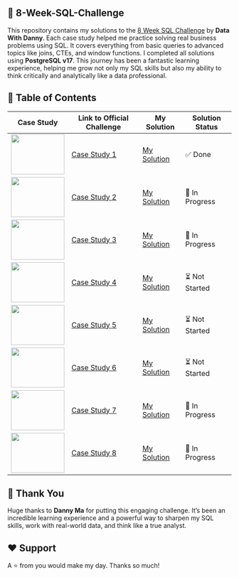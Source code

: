 ## 📅 8-Week-SQL-Challenge
This repository contains my solutions to the [8 Week SQL Challenge](https://8weeksqlchallenge.com) by **Data With Danny**.
Each case study helped me practice solving real business problems using SQL. It covers everything from basic queries to advanced topics like joins, CTEs, and window functions.
I completed all solutions using **PostgreSQL v17**. This journey has been a fantastic learning experience, helping me grow not only my SQL skills but also my ability to think critically and analytically like a data professional.

## 🧩 Table of Contents
| Case Study | Link to Official Challenge | My Solution | Solution Status |
|------------|----------------------------|-------------|-----------------|
| <img src="https://8weeksqlchallenge.com/images/case-study-designs/1.png" width="120" height="90"/> | [Case Study 1](https://8weeksqlchallenge.com/case-study-1/) | [My Solution](https://github.com/sajjad-hos/8-Week-SQL-Challenge/tree/main/Case%20Study%20%231%20-%20Danny's%20Diner) | ✅ Done |
| <img src="https://8weeksqlchallenge.com/images/case-study-designs/2.png" width="120" height="90"/> | [Case Study 2](https://8weeksqlchallenge.com/case-study-2/) | [My Solution](https://github.com/sajjad-hos/8-Week-SQL-Challenge/tree/main/Case%20Study%20%232%20-%20Pizza%20Runner) | 🔄 In Progress |
| <img src="https://8weeksqlchallenge.com/images/case-study-designs/3.png" width="120" height="90"/> | [Case Study 3](https://8weeksqlchallenge.com/case-study-3/) | [My Solution](https://github.com/sajjad-hos/8-Week-SQL-Challenge/tree/main/Case%20Study%20%233%20-%20Foodie-Fi) | 🔄 In Progress |
| <img src="https://8weeksqlchallenge.com/images/case-study-designs/4.png" width="120" height="90"/> | [Case Study 4](https://8weeksqlchallenge.com/case-study-4/) | [My Solution](https://github.com/sajjad-hos/8-Week-SQL-Challenge/tree/main/Case%20Study%20%234%20-%20Data%20Bank) | ⏳ Not Started |
| <img src="https://8weeksqlchallenge.com/images/case-study-designs/5.png" width="120" height="90"/> | [Case Study 5](https://8weeksqlchallenge.com/case-study-5/) | [My Solution](https://github.com/sajjad-hos/8-Week-SQL-Challenge/tree/main/Case%20Study%20%235%20-%20Data%20Mart) | ⏳ Not Started |
| <img src="https://8weeksqlchallenge.com/images/case-study-designs/6.png" width="120" height="90"/> | [Case Study 6](https://8weeksqlchallenge.com/case-study-6/) | [My Solution](https://github.com/sajjad-hos/8-Week-SQL-Challenge/tree/main/Case%20Study%20%236%20-%20Clique%20Bait) | ⏳ Not Started |
| <img src="https://8weeksqlchallenge.com/images/case-study-designs/7.png" width="120" height="90"/> | [Case Study 7](https://8weeksqlchallenge.com/case-study-7/) | [My Solution](https://github.com/sajjad-hos/8-Week-SQL-Challenge/tree/main/Case%20Study%20%237%20-%20Balanced%20Tree%20Clothing%20Co.) | 🔄 In Progress |
| <img src="https://8weeksqlchallenge.com/images/case-study-designs/8.png" width="120" height="90"/> | [Case Study 8](https://8weeksqlchallenge.com/case-study-8/) | [My Solution](https://github.com/sajjad-hos/8-Week-SQL-Challenge/tree/main/Case%20Study%20%238%20-%20Fresh%20Segments) | 🔄 In Progress |

## 🙌 Thank You
Huge thanks to **Danny Ma** for putting this engaging challenge. It’s been an incredible learning experience and a powerful way to sharpen my SQL skills, work with real-world data, and think like a true analyst.

## ❤️ Support  
A ⭐️ from you would make my day. Thanks so much!

